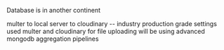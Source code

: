 Database is in another continent


multer to local server to cloudinary -- industry production grade settings
used multer and cloudinary for file uploading
will be using advanced mongodb aggregation pipelines
